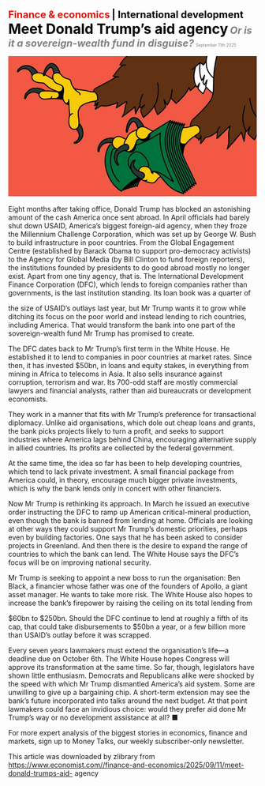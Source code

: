 <span style="color:#E3120B; font-size:14.9pt; font-weight:bold;">Finance & economics</span> <span style="color:#000000; font-size:14.9pt; font-weight:bold;">| International development</span>
<span style="color:#000000; font-size:21.0pt; font-weight:bold;">Meet Donald Trump’s aid agency</span>
<span style="color:#808080; font-size:14.9pt; font-weight:bold; font-style:italic;">Or is it a sovereign-wealth fund in disguise?</span>
<span style="color:#808080; font-size:6.2pt;">September 11th 2025</span>

![](../images/062_Meet_Donald_Trumps_aid_agency/p0253_img01.jpeg)

Eight months after taking office, Donald Trump has blocked an astonishing amount of the cash America once sent abroad. In April officials had barely shut down USAID, America’s biggest foreign-aid agency, when they froze the Millennium Challenge Corporation, which was set up by George W. Bush to build infrastructure in poor countries. From the Global Engagement Centre (established by Barack Obama to support pro-democracy activists) to the Agency for Global Media (by Bill Clinton to fund foreign reporters), the institutions founded by presidents to do good abroad mostly no longer exist. Apart from one tiny agency, that is. The International Development Finance Corporation (DFC), which lends to foreign companies rather than governments, is the last institution standing. Its loan book was a quarter of

the size of USAID’s outlays last year, but Mr Trump wants it to grow while ditching its focus on the poor world and instead lending to rich countries, including America. That would transform the bank into one part of the sovereign-wealth fund Mr Trump has promised to create.

The DFC dates back to Mr Trump’s first term in the White House. He established it to lend to companies in poor countries at market rates. Since then, it has invested $50bn, in loans and equity stakes, in everything from mining in Africa to telecoms in Asia. It also sells insurance against corruption, terrorism and war. Its 700-odd staff are mostly commercial lawyers and financial analysts, rather than aid bureaucrats or development economists.

They work in a manner that fits with Mr Trump’s preference for transactional diplomacy. Unlike aid organisations, which dole out cheap loans and grants, the bank picks projects likely to turn a profit, and seeks to support industries where America lags behind China, encouraging alternative supply in allied countries. Its profits are collected by the federal government.

At the same time, the idea so far has been to help developing countries, which tend to lack private investment. A small financial package from America could, in theory, encourage much bigger private investments, which is why the bank lends only in concert with other financiers.

Now Mr Trump is rethinking its approach. In March he issued an executive order instructing the DFC to ramp up American critical-mineral production, even though the bank is banned from lending at home. Officials are looking at other ways they could support Mr Trump’s domestic priorities, perhaps even by building factories. One says that he has been asked to consider projects in Greenland. And then there is the desire to expand the range of countries to which the bank can lend. The White House says the DFC’s focus will be on improving national security.

Mr Trump is seeking to appoint a new boss to run the organisation: Ben Black, a financier whose father was one of the founders of Apollo, a giant asset manager. He wants to take more risk. The White House also hopes to increase the bank’s firepower by raising the ceiling on its total lending from

$60bn to $250bn. Should the DFC continue to lend at roughly a fifth of its cap, that could take disbursements to $50bn a year, or a few billion more than USAID’s outlay before it was scrapped.

Every seven years lawmakers must extend the organisation’s life—a deadline due on October 6th. The White House hopes Congress will approve its transformation at the same time. So far, though, legislators have shown little enthusiasm. Democrats and Republicans alike were shocked by the speed with which Mr Trump dismantled America’s aid system. Some are unwilling to give up a bargaining chip. A short-term extension may see the bank’s future incorporated into talks around the next budget. At that point lawmakers could face an invidious choice: would they prefer aid done Mr Trump’s way or no development assistance at all? ■

For more expert analysis of the biggest stories in economics, finance and markets, sign up to Money Talks, our weekly subscriber-only newsletter.

This article was downloaded by zlibrary from https://www.economist.com//finance-and-economics/2025/09/11/meet-donald-trumps-aid- agency